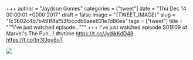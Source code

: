 
+++
author = "Jaydson Gomes"
categories = ["tweet"]
date = "Thu Dec 14 00:00:01 +0000 2017"
draft = false
image = "{TWEET_IMAGE}"
slug = "1c3b02c4b7b491f8af53fbccdb8aee631e7d86ea"
tags = ["tweet"]
title = """I've just watched episode..."""
+++
I've just watched episode S01E09 of Marvel's The Pun...! #tvtime https://t.co/JydikKdD48 https://t.co/br3fJpu8uT

![](/images/tweet-media/941095396549505024-DQ9xRgdX0AIkn4b.jpg)